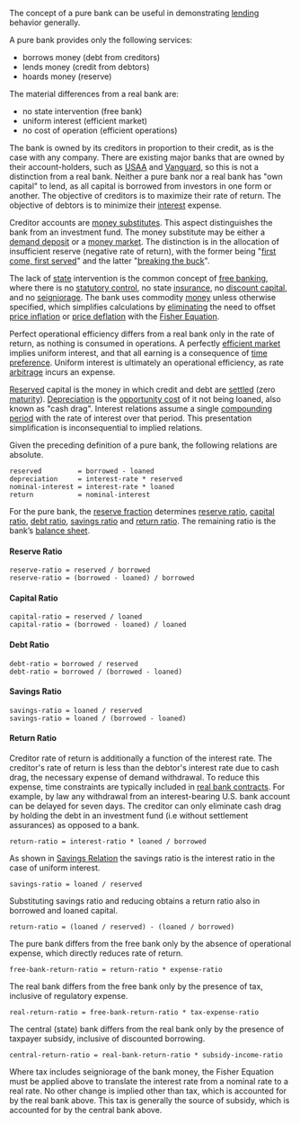 The concept of a pure bank can be useful in demonstrating [lending](Glossary#lend) behavior generally.

A pure bank provides only the following services:

* borrows money (debt from creditors)
* lends money (credit from debtors)
* hoards money (reserve)

The material differences from a real bank are:

* no state intervention (free bank)
* uniform interest (efficient market)
* no cost of operation (efficient operations)

The bank is owned by its creditors in proportion to their credit, as is the case with any company. There are existing major banks that are owned by their account-holders, such as [USAA](https://www.usaa.com) and [Vanguard](https://investor.vanguard.com), so this is not a distinction from a real bank. Neither a pure bank nor a real bank has "own capital" to lend, as all capital is borrowed from investors in one form or another. The objective of creditors is to maximize their rate of return. The objective of debtors is to minimize their [interest](Glossary#interest) expense.

Creditor accounts are [money substitutes](https://wiki.mises.org/wiki/Money_substitutes). This aspect distinguishes the bank from an investment fund. The money substitute may be either a [demand deposit](https://en.wikipedia.org/wiki/Demand_deposit) or a [money market](https://en.wikipedia.org/wiki/Money_market_fund). The distinction is in the allocation of insufficient reserve (negative rate of return), with the former being "[first come, first served](https://en.wikipedia.org/wiki/Bank_run)" and the latter "[breaking the buck](https://en.wikipedia.org/wiki/Money_market_fund#Breaking_the_buck)".

The lack of [state](Glossary#state) intervention is the common concept of [free banking](https://en.wikipedia.org/wiki/Free_banking), where there is no [statutory control](https://en.wikipedia.org/wiki/Federal_Reserve), no state [insurance](https://www.fdic.gov), no [discount capital](https://en.wikipedia.org/wiki/Discount_window), and no [seigniorage](https://en.wikipedia.org/wiki/Seigniorage). The bank uses commodity [money](Money-Taxonomy) unless otherwise specified, which simplifies calculations by [eliminating](Inflation-Principle) the need to offset [price inflation](https://en.wikipedia.org/wiki/Inflation) or [price deflation](https://en.wikipedia.org/wiki/Deflation) with the [Fisher Equation](https://en.wikipedia.org/wiki/Fisher_equation).

Perfect operational efficiency differs from a real bank only in the rate of return, as nothing is consumed in operations. A perfectly [efficient market](https://en.wikipedia.org/wiki/Efficient-market_hypothesis) implies uniform interest, and that all earning is a consequence of [time preference](Time-Preference-Fallacy). Uniform interest is ultimately an operational efficiency, as rate [arbitrage](https://en.m.wikipedia.org/wiki/Arbitrage) incurs an expense.

[Reserved](Reserve-Definition) capital is the money in which credit and debt are [settled](https://en.wikipedia.org/wiki/Settlement_(finance)) (zero [maturity](https://en.wikipedia.org/wiki/Maturity_(finance))). [Depreciation](Depreciation-Principle) is the [opportunity cost](https://en.wikipedia.org/wiki/Opportunity_cost) of it not being loaned, also known as "cash drag". Interest relations assume a single [compounding period](https://en.wikipedia.org/wiki/Compound_interest) with the rate of interest over that period. This presentation simplification is inconsequential to implied relations.

Given the preceding definition of a pure bank, the following relations are absolute.
```
reserved         = borrowed - loaned
depreciation     = interest-rate * reserved
nominal-interest = interest-rate * loaned
return           = nominal-interest
```
For the pure bank, the [reserve fraction](Fractional-Reserve-Fallacy) determines [reserve ratio](https://en.wikipedia.org/wiki/Reserve_requirement), [capital ratio](https://en.wikipedia.org/wiki/Capital_requirement), [debt ratio](https://en.wikipedia.org/wiki/Debt_ratio), [savings ratio](https://en.wikipedia.org/wiki/Golden_Rule_savings_rate) and [return ratio](https://en.wikipedia.org/wiki/Rate_of_return). The remaining ratio is the bank’s [balance sheet](https://en.m.wikipedia.org/wiki/Balance_sheet).
#### Reserve Ratio
```
reserve-ratio = reserved / borrowed
reserve-ratio = (borrowed - loaned) / borrowed
```
#### Capital Ratio
```
capital-ratio = reserved / loaned
capital-ratio = (borrowed - loaned) / loaned
```
#### Debt Ratio
```
debt-ratio = borrowed / reserved
debt-ratio = borrowed / (borrowed - loaned)
```
#### Savings Ratio
```
savings-ratio = loaned / reserved
savings-ratio = loaned / (borrowed - loaned)
```
#### Return Ratio
Creditor rate of return is additionally a function of the interest rate. The creditor's rate of return is less than the debtor's interest rate due to cash drag, the necessary expense of demand withdrawal. To reduce this expense, time constraints are typically included in [real bank contracts](https://www.chase.com/content/dam/chasecom/en/checking/documents/deposit_account_agreement.pdf). For example, by law any withdrawal from an interest-bearing U.S. bank account can be delayed for seven days. The creditor can only eliminate cash drag by holding the debt in an investment fund (i.e without settlement assurances) as opposed to a bank.
```
return-ratio = interest-ratio * loaned / borrowed
```
As shown in [Savings Relation](Savings-Relation) the savings ratio is the interest ratio in the case of uniform interest.
```
savings-ratio = loaned / reserved
```
Substituting savings ratio and reducing obtains a return ratio also in borrowed and loaned capital.
```
return-ratio = (loaned / reserved) - (loaned / borrowed)
```
The pure bank differs from the free bank only by the absence of operational expense, which directly reduces rate of return.
```
free-bank-return-ratio = return-ratio * expense-ratio
```
The real bank differs from the free bank only by the presence of tax, inclusive of regulatory expense.
```
real-return-ratio = free-bank-return-ratio * tax-expense-ratio
```
The central (state) bank differs from the real bank only by the presence of taxpayer subsidy, inclusive of discounted borrowing.
```
central-return-ratio = real-bank-return-ratio * subsidy-income-ratio
```
Where tax includes seigniorage of the bank money, the Fisher Equation must be applied above to translate the interest rate from a nominal rate to a real rate. No other change is implied other than tax, which is accounted for by the real bank above. This tax is generally the source of subsidy, which is accounted for by the central bank above.